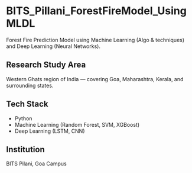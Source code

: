 

# BITS_Pillani_ForestFireModel_UsingMLDL  

Forest Fire Prediction Model using Machine Learning (Algo & techniques) and Deep Learning (Neural Networks).  

## Research Study Area  
Western Ghats region of India — covering Goa, Maharashtra, Kerala, and surrounding states.  

## Tech Stack  
- Python  
- Machine Learning (Random Forest, SVM, XGBoost)  
- Deep Learning (LSTM, CNN)  

## Institution  
BITS Pilani, Goa Campus   

